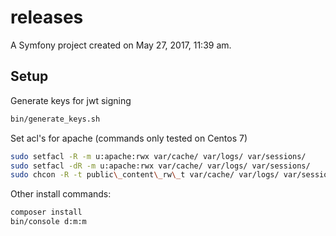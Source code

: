 releases
========

A Symfony project created on May 27, 2017, 11:39 am.

Setup
-----

Generate keys for jwt signing
```bash
bin/generate_keys.sh
```

Set acl's for apache (commands only tested on Centos 7)
```bash
sudo setfacl -R -m u:apache:rwx var/cache/ var/logs/ var/sessions/
sudo setfacl -dR -m u:apache:rwx var/cache/ var/logs/ var/sessions/
sudo chcon -R -t public\_content\_rw\_t var/cache/ var/logs/ var/sessions/
```

Other install commands:
```bash
composer install
bin/console d:m:m
```
